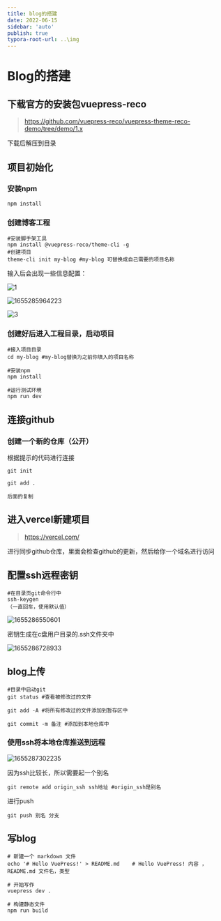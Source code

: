 ```yaml
---
title: blog的搭建
date: 2022-06-15
sidebar: 'auto'
publish: true
typora-root-url: ..\img
---
```




# Blog的搭建

## 下载官方的安装包vuepress-reco

> https://github.com/vuepress-reco/vuepress-theme-reco-demo/tree/demo/1.x

下载后解压到目录



## 项目初始化

### 安装npm

```
npm install
```

### 创建博客工程

```
#安装脚手架工具
npm install @vuepress-reco/theme-cli -g
#创建项目
theme-cli init my-blog #my-blog 可替换成自己需要的项目名称
```

输入后会出现一些信息配置：

![1](W:\vuepress-reco\vuepress-theme-reco-demo-demo-1.x\my-blog\docs\img\blog\1.png)

![1655285964223](W:\vuepress-reco\vuepress-theme-reco-demo-demo-1.x\my-blog\docs\img\blog\2.png)

![3](W:\vuepress-reco\vuepress-theme-reco-demo-demo-1.x\my-blog\docs\img\blog\3.png)

### 创建好后进入工程目录，启动项目

```
#接入项目目录
cd my-blog #my-blog替换为之前你填入的项目名称

#安装npm
npm install

#运行测试环境
npm run dev
```



## 连接github

### 创建一个新的仓库（公开）

根据提示的代码进行连接

```
git init 

git add .

后面的复制
```



## 进入vercel新建项目

> https://vercel.com/

进行同步github仓库，里面会检查github的更新，然后给你一个域名进行访问



## 配置ssh远程密钥

```
#在目录页git命令行中
ssh-keygen
（一直回车，使用默认值）
```

![1655286550601](/blog/4.png)

密钥生成在c盘用户目录的.ssh文件夹中

![1655286728933](/blog/5.png)



## blog上传

```
#目录中启动git
git status #查看被修改过的文件

git add -A #将所有修改过的文件添加到暂存区中

git commit -m 备注 #添加到本地仓库中
```

### 使用ssh将本地仓库推送到远程

![1655287302235](/blog/6.png)



因为ssh比较长，所以需要起一个别名

```
git remote add origin_ssh ssh地址 #origin_ssh是别名
```

进行push

```
git push 别名 分支
```

## 写blog

```
# 新建一个 markdown 文件
echo '# Hello VuePress!' > README.md	# Hello VuePress! 内容 ，README.md 文件名，类型

# 开始写作
vuepress dev .

# 构建静态文件
npm run build
```

